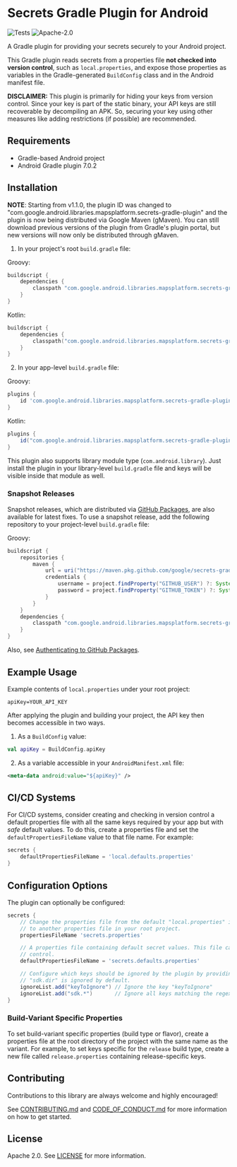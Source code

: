 # Secrets Gradle Plugin for Android
![Tests](https://github.com/google/secrets-gradle-plugin/workflows/Tests/badge.svg)
![Apache-2.0](https://img.shields.io/badge/license-Apache-blue)

A Gradle plugin for providing your secrets securely to your Android project.

This Gradle plugin reads secrets from a properties file **not checked into version control**,
such as `local.properties`, and expose those properties as variables in the Gradle-generated `BuildConfig`
class and in the Android manifest file.

**DISCLAIMER:** This plugin is primarily for hiding your keys from version control. Since your key is part of the static binary, your API keys are still recoverable by decompiling an APK. So, securing your key using other measures like adding restrictions (if possible) are recommended.

## Requirements
* Gradle-based Android project
* Android Gradle plugin 7.0.2

## Installation

**NOTE**: Starting from v1.1.0, the plugin ID was changed to "com.google.android.libraries.mapsplatform.secrets-gradle-plugin" and the plugin is now being distributed via Google Maven (gMaven).  You can still download previous versions of the plugin from Gradle's plugin portal, but new versions will now only be distributed through gMaven.

1. In your project's root `build.gradle` file:

Groovy:
```groovy
buildscript {
    dependencies {
        classpath "com.google.android.libraries.mapsplatform.secrets-gradle-plugin:secrets-gradle-plugin:2.0.1"
    }
}
```

Kotlin:
```kotlin
buildscript {
    dependencies {
        classpath("com.google.android.libraries.mapsplatform.secrets-gradle-plugin:secrets-gradle-plugin:2.0.1")
    }
}
```

2. In your app-level `build.gradle` file:

Groovy:
```groovy
plugins {
    id 'com.google.android.libraries.mapsplatform.secrets-gradle-plugin'
}
```

Kotlin:
```groovy
plugins {
    id("com.google.android.libraries.mapsplatform.secrets-gradle-plugin")
}
```

This plugin also supports library module type (`com.android.library`). Just install the plugin in your library-level `build.gradle` file and keys will be visible inside that module as well.

### Snapshot Releases

Snapshot releases, which are distributed via [GitHub Packages](https://github.com/orgs/google/packages?repo_name=secrets-gradle-plugin), are also available for latest fixes. To use a snapshot release, add the following repository to your project-level `build.gradle` file:

Groovy:
```groovy
buildscript {
    repositories {
        maven {
            url = uri("https://maven.pkg.github.com/google/secrets-gradle-plugin")
            credentials {
                username = project.findProperty("GITHUB_USER") ?: System.getenv("GITHUB_USER")
                password = project.findProperty("GITHUB_TOKEN") ?: System.getenv("GITHUB_TOKEN")
            }
        }
    }
    dependencies {
        classpath "com.google.android.libraries.mapsplatform.secrets-gradle-plugin:secrets-gradle-plugin:<version>-SNAPSHOT"
    }
}
```

Also, see [Authenticating to GitHub Packages](https://docs.github.com/en/packages/learn-github-packages/introduction-to-github-packages#authenticating-to-github-packages).


## Example Usage

Example contents of `local.properties` under your root project:
```
apiKey=YOUR_API_KEY
```

After applying the plugin and building your project, the API key then becomes accessible in two ways.

  1. As a `BuildConfig` value:
  ```kotlin
  val apiKey = BuildConfig.apiKey
  ```
  2. As a variable accessible in your `AndroidManifest.xml` file:
  ```xml
  <meta-data android:value="${apiKey}" />
  ```

## CI/CD Systems

For CI/CD systems, consider creating and checking in version control a default properties file with all
the same keys required by your app but with _safe_ default values. To do this, create a properties file
and set the `defaultPropertiesFileName` value to that file name. For example:

```groovy
secrets {
    defaultPropertiesFileName = 'local.defaults.properties'
}
```

## Configuration Options

The plugin can optionally be configured:

```groovy
secrets {
    // Change the properties file from the default "local.properties" in your root project
    // to another properties file in your root project.
    propertiesFileName 'secrets.properties'

    // A properties file containing default secret values. This file can be checked in version
    // control.
    defaultPropertiesFileName = 'secrets.defaults.properties'

    // Configure which keys should be ignored by the plugin by providing regular expressions.
    // "sdk.dir" is ignored by default.
    ignoreList.add("keyToIgnore") // Ignore the key "keyToIgnore"
    ignoreList.add("sdk.*")       // Ignore all keys matching the regexp "sdk.*"
}
```

### Build-Variant Specific Properties

To set build-variant specific properties (build type or flavor), create a properties file at the
root directory of the project with the same name as the variant. For example, to set keys specific
for the `release` build type, create a new file called `release.properties` containing
release-specific keys.

## Contributing

Contributions to this library are always welcome and highly encouraged!

See [CONTRIBUTING.md](CONTRIBUTING.md) and [CODE_OF_CONDUCT.md](CODE_OF_CONDUCT.md) for more 
information on how to get started.

## License
Apache 2.0. See [LICENSE](LICENSE) for more information.
